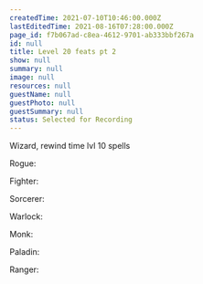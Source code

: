```yaml
---
createdTime: 2021-07-10T10:46:00.000Z
lastEditedTime: 2021-08-16T07:28:00.000Z
page_id: f7b067ad-c8ea-4612-9701-ab333bbf267a
id: null
title: Level 20 feats pt 2
show: null
summary: null
image: null
resources: null
guestName: null
guestPhoto: null
guestSummary: null
status: Selected for Recording
---
```


Wizard, rewind time lvl 10 spells

Rogue:

Fighter:

Sorcerer:

Warlock:

Monk:

Paladin:

Ranger:
